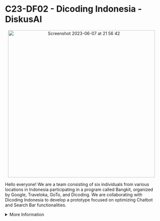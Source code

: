 # C23-DF02 - Dicoding Indonesia - DiskusAI

<p align="center">
     <img width="484" alt="Screenshot 2023-06-07 at 21 56 42" src="https://github.com/C23-DF02-DiskusAI-Dicoding-Indonesia/.github/assets/132810595/f6edca83-e298-48e9-b313-32b86b5291f5">
</p>

Hello everyone! We are a team consisting of six individuals from various locations in Indonesia participating in a program called Bangkit, organized by Google, Traveloka, GoTo, and Dicoding. We are collaborating with Dicoding Indonesia to develop a prototype focused on optimizing Chatbot and Search Bar functionalities. 

<details>
<summary>More Information</summary>
<br>

## DiskusAI
DiskusAI is a platform that combines Discussion Forums, Search Bar Optimization, and Chatbot AI functionalities. DiskusAI aims to provide a better user experience by delivering relevant and helpful answers in discussions, assisting users in finding information effectively, and suggesting appropriate discussion topics. DiskusAI also enhance the search bar feature by providing input suggestions to users. 

#### Machine Learning Team
| ID          | Name                 | Social Media |
| ------------| -------------------- | ------------ |
| M185DSX2110 | Ahmad Azzam Alhanafi | Content Cell |
| M181DSY1842 | Safira Raissa Rahmi  | Content Cell |
| M181DSY2915 | Marcella Sintauly    | Content Cell |
| M209DKY3796 | Dewi Arumsari        | Content Cell |

#### Cloud Computing Team
| ID          | Name                 | Social Media |
| ------------| -------------------- | ------------ |
| C360DSX2396 | Antonio Passaka A. W | Content Cell |
| C360DSY1917 | Shafaa Budi Aulia    | [Documentation](https://www.linkedin.com/in/shafaabudiaulia/) |

## Repository
#### Machine Learning

#### Cloud Computing

</details>
